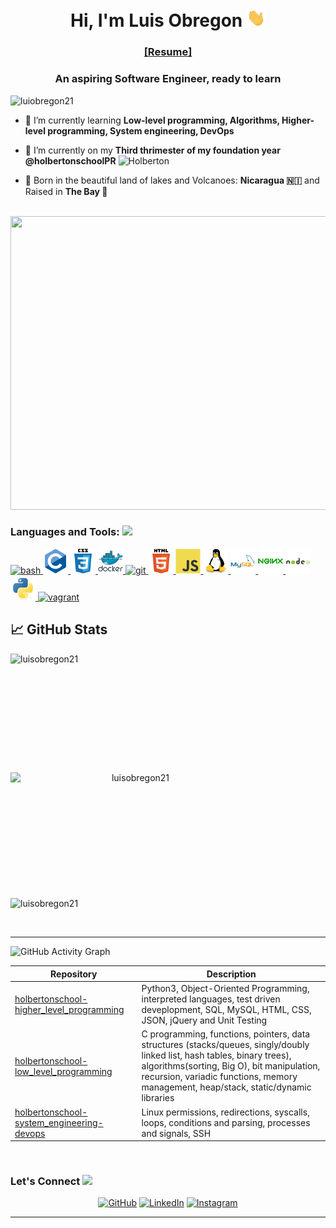 <h1 align="center"> Hi, I'm Luis Obregon <img src="https://raw.githubusercontent.com/ABSphreak/ABSphreak/master/gifs/Hi.gif" width="30px"> </h1>
<h3 align="center"><a href="https://docs.google.com/document/d/1MctI-jRidMupMcXB5MCL4S34qKS9SI56FV0MM3zC3mo/edit?usp=sharing">[Resume]</a></h3>
<h3 align="center">An aspiring Software Engineer, ready to learn</h3>
<p align="left"> <img src="https://komarev.com/ghpvc/?username=luisobregon21&label=Profile%20views&color=0e75b6&style=flat" alt="luiobregon21" /> </p>

- 🌱 I’m currently learning **Low-level programming, Algorithms, Higher-level programming, System engineering, DevOps**

- 🔭 I’m currently on my **Third thrimester of my foundation year @holbertonschoolPR**  <img src="https://blog.holbertonschool.com/wp-content/uploads/2019/04/avatar_profile.jpg" width="20" title="Holberton">

- 🌋 Born in the beautiful land of lakes and Volcanoes: **Nicaragua 🇳🇮** and Raised in **The Bay 🌉**
<br>

<img src="https://imgur.com/0RBg77l.gif" width="950" height="470" />


<h3 align="left">Languages and Tools: <img src = "https://media2.giphy.com/media/QssGEmpkyEOhBCb7e1/giphy.gif?cid=ecf05e47a0n3gi1bfqntqmob8g9aid1oyj2wr3ds3mg700bl&rid=giphy.gif" width = 32px> </h3>

<p align="left"> <a href="https://www.gnu.org/software/bash/" target="_blank"> <img src="https://www.vectorlogo.zone/logos/gnu_bash/gnu_bash-icon.svg" alt="bash" width="40" height="40"/> </a>
<a href="https://www.cprogramming.com/" target="_blank"> <img src="https://raw.githubusercontent.com/devicons/devicon/master/icons/c/c-original.svg" alt="c" width="40" height="40"/> </a> <a href="https://www.w3schools.com/css/" target="_blank"> <img src="https://raw.githubusercontent.com/devicons/devicon/master/icons/css3/css3-original-wordmark.svg" alt="css3" width="40" height="40"/> </a> <a href="https://www.docker.com/" target="_blank"> <img src="https://raw.githubusercontent.com/devicons/devicon/master/icons/docker/docker-original-wordmark.svg" alt="docker" width="40" height="40"/> </a> <a href="https://git-scm.com/" target="_blank"> <img src="https://www.vectorlogo.zone/logos/git-scm/git-scm-icon.svg" alt="git" width="40" height="40"/> </a> <a href="https://www.w3.org/html/" target="_blank"> <img src="https://raw.githubusercontent.com/devicons/devicon/master/icons/html5/html5-original-wordmark.svg" alt="html5" width="40" height="40"/> </a> <a href="https://developer.mozilla.org/en-US/docs/Web/JavaScript" target="_blank"> <img src="https://raw.githubusercontent.com/devicons/devicon/master/icons/javascript/javascript-original.svg" alt="javascript" width="40" height="40"/> </a> <a href="https://www.linux.org/" target="_blank"> <img src="https://raw.githubusercontent.com/devicons/devicon/master/icons/linux/linux-original.svg" alt="linux" width="40" height="40"/> </a> <a href="https://www.mysql.com/" target="_blank"> <img src="https://raw.githubusercontent.com/devicons/devicon/master/icons/mysql/mysql-original-wordmark.svg" alt="mysql" width="40" height="40"/> </a> <a href="https://www.nginx.com" target="_blank"> <img src="https://raw.githubusercontent.com/devicons/devicon/master/icons/nginx/nginx-original.svg" alt="nginx" width="40" height="40"/> </a> <a href="https://nodejs.org" target="_blank"> <img src="https://raw.githubusercontent.com/devicons/devicon/master/icons/nodejs/nodejs-original-wordmark.svg" alt="nodejs" width="40" height="40"/> </a> <a href="https://www.python.org" target="_blank"> <img src="https://raw.githubusercontent.com/devicons/devicon/master/icons/python/python-original.svg" alt="python" width="40" height="40"/> </a> <a href="https://www.vagrantup.com/" target="_blank"> <img src="https://www.vectorlogo.zone/logos/vagrantup/vagrantup-icon.svg" alt="vagrant" width="40" height="40"/> </a> </p>

## &#x1f4c8; GitHub Stats

<p align="left"> <img align="left" src="https://github-readme-stats.vercel.app/api/top-langs?username=luisobregon21&show_icons=true&locale=en&layout=compact&theme=radical" alt="luisobregon21" width=400 height=190/></p>

<p align="center"> <img align="left" src="https://github-readme-stats.vercel.app/api?username=luisobregon21&show_icons=true&theme=radical" alt="luisobregon21" width=400 height=200/></p>

</br></br></br></br></br></br></br></br>
 <p> &emsp;&emsp;&emsp;&emsp;&emsp; &emsp;&emsp; &emsp;&emsp;&emsp;&emsp;&emsp;&emsp;&emsp;<img align="center" src="https://github-readme-streak-stats.herokuapp.com/?user=luisobregon21&theme=radical" alt="luisobregon21" width= 400 height=200/> </p>
</br>

---
 
![GitHub Activity Graph](https://activity-graph.herokuapp.com/graph?username=luisobregon21&bg_color=000000&color=4fff67&line=4fff67&point=fffff&area=true&hide_border=true)  



| Repository | Description |
| --- | --- |
| [ holbertonschool-higher_level_programming](https://github.com/luisobregon21/holbertonschool-higher_level_programming) | Python3, Object-Oriented Programming, interpreted languages, test driven deveplopment, SQL, MySQL, HTML, CSS, JSON, jQuery and Unit Testing |
| [ holbertonschool-low_level_programming](https://github.com/luisobregon21/holbertonschool-low_level_programming) | C programming, functions, pointers, data structures (stacks/queues, singly/doubly linked list, hash tables, binary trees), algorithms(sorting, Big O), bit manipulation, recursion, variadic functions, memory management, heap/stack, static/dynamic libraries |
| [ holbertonschool-system_engineering-devops](https://github.com/luisobregon21/holberton-system_engineering-devops) | Linux permissions, redirections, syscalls, loops, conditions and parsing, processes and signals, SSH |

<br />

### Let's Connect <img src='https://raw.githubusercontent.com/ShahriarShafin/ShahriarShafin/main/Assets/handshake.gif' width="100px"> 
<p align="center">
	<a href="https://github.com/luisobregon21"><img src="https://img.icons8.com/bubbles/50/000000/github.png" alt="GitHub"/></a>
	<a href="https://www.linkedin.com/in/luis-o-45951b126/"><img src="https://img.icons8.com/bubbles/50/000000/linkedin.png" alt="LinkedIn"/></a>
	<a href="https://www.instagram.com/luis.obregon21/"><img src="https://img.icons8.com/bubbles/50/000000/instagram.png" alt="Instagram"/></a>
</p>

---

<!--
**luisobregon21/luisobregon21** is a ✨ _special_ ✨ repository because its `README.md` (this file) appears on your GitHub profile.

Here are some ideas to get you started:

- 🔭 I’m currently working on ...
- 🌱 I’m currently learning ...
- 👯 I’m looking to collaborate on ...
- 🤔 I’m looking for help with ...
- 💬 Ask me about ...
- 📫 How to reach me: ...
- 😄 Pronouns: ...
- ⚡ Fun fact: ...
-->

